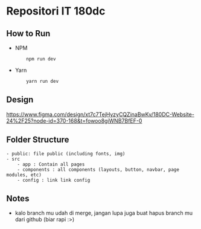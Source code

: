 # Repositori IT 180dc

## How to Run

- NPM

  ```
      npm run dev
  ```

- Yarn

  ```
      yarn run dev
  ```

## Design

https://www.figma.com/design/xt7c7TejHyzyCQZinaBwKv/180DC-Website-24%2F25?node-id=370-168&t=fowoo8giWNB7BfEF-0

## Folder Structure

```
- public: file public (including fonts, img)
- src
    - app : Contain all pages
    - components : all components (layouts, button, navbar, page modules, etc)
    - config : link link config
```

## Notes

- kalo branch mu udah di merge, jangan lupa juga buat hapus branch mu dari github (biar rapi :>)
